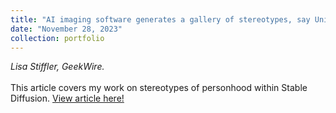 ```yaml
---
title: "AI imaging software generates a gallery of stereotypes, say Univ. of Washington researchers."
date: "November 28, 2023"
collection: portfolio
---
```

_Lisa Stiffler, GeekWire._
<br><br>
This article covers my work on stereotypes of personhood within Stable Diffusion. <a href = "[https://www.washington.edu/news/2023/11/29/ai-image-generator-stable-diffusion-perpetuates-racial-and-gendered-stereotypes-bias/](https://urldefense.com/v3/__https://www.geekwire.com/2023/ai-imaging-software-generates-a-gallery-of-stereotypes-says-univ-of-washington-researchers/__;!!K-Hz7m0Vt54!hAdBn04rqA4O0EWr8JOyhxn-h9vlmoiaxzzeOSNheiyiElPV1fEzPncjrqRDmtypvPxZfpiV1APJhUJKDw$)https://urldefense.com/v3/__https://www.geekwire.com/2023/ai-imaging-software-generates-a-gallery-of-stereotypes-says-univ-of-washington-researchers/__;!!K-Hz7m0Vt54!hAdBn04rqA4O0EWr8JOyhxn-h9vlmoiaxzzeOSNheiyiElPV1fEzPncjrqRDmtypvPxZfpiV1APJhUJKDw$">View article here!</a>
